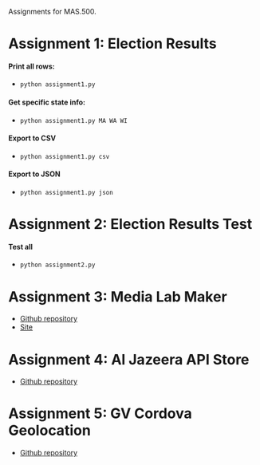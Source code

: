 Assignments for MAS.500.

Assignment 1: Election Results
==============================

#### Print all rows:
- `python assignment1.py`

#### Get specific state info:
- `python assignment1.py MA WA WI`

#### Export to CSV
- `python assignment1.py csv`

#### Export to JSON
- `python assignment1.py json`

Assignment 2: Election Results Test
===================================

#### Test all
- `python assignment2.py`

Assignment 3: Media Lab Maker
=============================

- [Github repository](http://github.com/mailbackwards/medialab-maker)
- [Site](http://mailbackwards.github.io/medialab-maker)

Assignment 4: Al Jazeera API Store
==================================

- [Github repository](https://github.com/mailbackwards/canvas-context)

Assignment 5: GV Cordova Geolocation
====================================

- [Github repository](https://github.com/mailbackwards/mas500-cordova-geo)